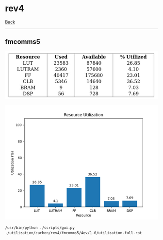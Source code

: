 # rev4

[Back](<../carbon.md>)

---

## fmcomms5

<p align="center">
	<img src="../../../../images/carbon/rev4/fmcomms5/4ev/1.0/table.jpg" />
</p>

<p align="center">
	<img src="../../../../images/carbon/rev4/fmcomms5/4ev/1.0/graph.png" />
</p>

`/usr/bin/python ./scripts/gui.py ./utilization/carbon/rev4/fmcomms5/4ev/1.0/utilization-full.rpt`

